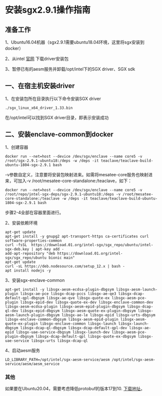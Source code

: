 # 安装sgx2.9.1操作指南

## 准备工作

1、Ubuntu16.04机器（sgx2.9.1需要ubuntu18.04环境，这里将sgx安装到docker）

2、从intel [官网](https://download.01.org/intel-sgx/sgx-linux/2.9.1/distro/ubuntu18.04-server/) 下载driver安装包

3、暂停已有的aesm服务并卸载/opt/intel下的SGX driver、SGX sdk


## 一、在宿主机安装driver

1、在安装包所在目录执行以下命令安装SGX driver

```
./sgx_linux_x64_driver_1.33.bin
```

在/opt/intel可以找到SGX driver目录，即表示安装成功


## 二、安装enclave-common到docker

1、创建容器

```
docker run --net=host --device /dev/sgx/enclave --name core5 -v /root/sgx-2.9.1-ubuntu18:/deps -w /deps -it teaclave/teaclave-build-ubuntu-1804-sgx-2.9.1 bash
```

-v参数自定义，注意要将安装包映射进来。如需将mesatee-core服务也映射进来，可加入-v /root/mesatee-core-standalone:/teaclave，如下：

```
docker run --net=host --device /dev/sgx/enclave --name core5 -v /root/repo/intel-sgx-deps/sgx-2.9.1-ubuntu18:/deps -v /root/mesatee-core-standalone:/teaclave -w /deps -it teaclave/teaclave-build-ubuntu-1804-sgx-2.9.1 bash
```

步骤2-4全部在容器里面进行。

2、安装依赖环境

```
apt-get update
apt-get install -y gnupg2 apt-transport-https ca-certificates curl software-properties-common
curl -fsSL  https://download.01.org/intel-sgx/sgx_repo/ubuntu/intel-sgx-deb.key | apt-key add -
add-apt-repository "deb https://download.01.org/intel-sgx/sgx_repo/ubuntu bionic main"
apt-get update
curl -sL https://deb.nodesource.com/setup_12.x | bash -
apt install nodejs -y
```

3、安装sgx-enclave-common

```
apt-get install -y libsgx-aesm-ecdsa-plugin-dbgsym libsgx-aesm-launch-plugin libsgx-ae-pce libsgx-dcap-pccs libsgx-ae-qe3 libsgx-dcap-default-qpl-dbgsym libsgx-ae-qve libsgx-quote-ex libsgx-aesm-pce-plugin libsgx-epid-dev libsgx-quote-ex-dev libsgx-enclave-common-dev libsgx-aesm-ecdsa-plugin libsgx-aesm-epid-plugin-dbgsym libsgx-dcap-ql-dev libsgx-epid-dbgsym libsgx-aesm-quote-ex-plugin-dbgsym libsgx-aesm-launch-plugin-dbgsym libsgx-ae-le libsgx-epid libsgx-urts-dbgsym libsgx-enclave-common-dbgsym libsgx-aesm-epid-plugin libsgx-aesm-quote-ex-plugin libsgx-enclave-common libsgx-launch libsgx-launch-dbgsym libsgx-dcap-ql-dbgsym libsgx-dcap-default-qpl-dev libsgx-ae-epid libsgx-uae-service-dbgsym libsgx-launch-dev libsgx-aesm-pce-plugin-dbgsym libsgx-dcap-default-qpl libsgx-quote-ex-dbgsym libsgx-uae-service libsgx-urts libsgx-dcap-ql
```

4、启动aesm服务

```
LD_LIBRARY_PATH=/opt/intel/sgx-aesm-service/aesm /opt/intel/sgx-aesm-service/aesm/aesm_service
```

### 其他
如果要在Ubuntu20.04，需要考虑降低protobuf的版本17到10.  [下载地址](https://debian.pkgs.org/9/debian-main-amd64/libprotobuf10_3.0.0-9_amd64.deb.html)。   
